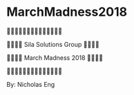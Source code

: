 # MarchMadness2018
:basketball::basketball::basketball::basketball::basketball::basketball::basketball::basketball::basketball::basketball::basketball::basketball::basketball::basketball:

:basketball::basketball::basketball::basketball: Sila Solutions Group :basketball::basketball::basketball::basketball:

:basketball::basketball::basketball::basketball: March Madness 2018 :basketball::basketball::basketball::basketball:

:basketball::basketball::basketball::basketball::basketball::basketball::basketball::basketball::basketball::basketball::basketball::basketball::basketball::basketball:

By: Nicholas Eng
